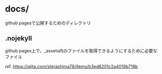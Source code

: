 # docs/

github pagesで公開するためのディレクトリ

## .nojekyll

github pages上で、_assets内のファイルを取得できるようにするために必要なファイル

ref. https://qiita.com/sterashima78/items/b3ed8201c2a4019b718b

